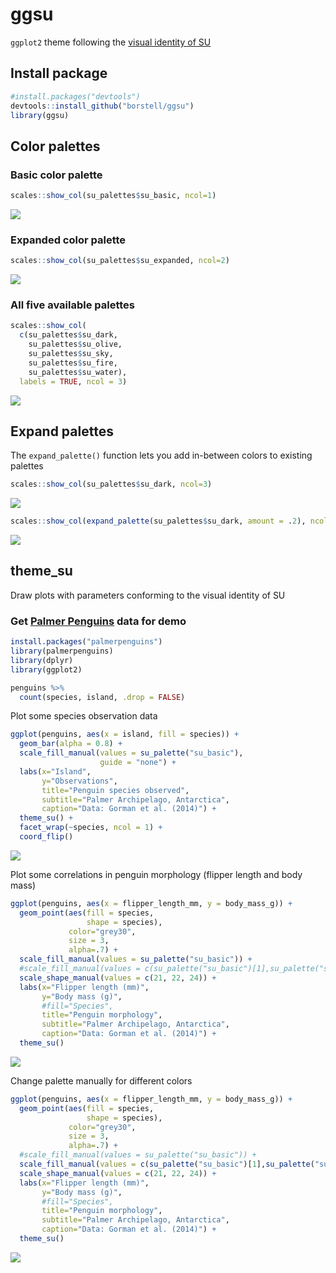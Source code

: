 # ggsu

`ggplot2` theme following the [visual identity of SU](https://www.su.se/medarbetare/kommunikation/grafisk-manual)

## Install package

``` r
#install.packages("devtools")
devtools::install_github("borstell/ggsu")
library(ggsu)
```

## Color palettes

### Basic color palette
``` r
scales::show_col(su_palettes$su_basic, ncol=1)
```

![](examples/su_basic.png)

### Expanded color palette
``` r
scales::show_col(su_palettes$su_expanded, ncol=2)
```

![](examples/su_expanded.png)

### All five available palettes
``` r
scales::show_col(
  c(su_palettes$su_dark,
    su_palettes$su_olive,
    su_palettes$su_sky,
    su_palettes$su_fire,
    su_palettes$su_water), 
  labels = TRUE, ncol = 3)
```

![](examples/su_colors.png)

## Expand palettes
The `expand_palette()` function lets you add in-between colors to existing palettes
```r
scales::show_col(su_palettes$su_dark, ncol=3)
```
![](examples/su_dark.png)

```r
scales::show_col(expand_palette(su_palettes$su_dark, amount = .2), ncol=6)
```
![](examples/su_dark_expanded.png)


## theme_su
Draw plots with parameters conforming to the visual identity of SU

### Get [Palmer Penguins](https://allisonhorst.github.io/palmerpenguins/articles/examples.html) data for demo
```r
install.packages("palmerpenguins")
library(palmerpenguins)
library(dplyr)
library(ggplot2)

penguins %>%
  count(species, island, .drop = FALSE)
```

Plot some species observation data
```r
ggplot(penguins, aes(x = island, fill = species)) +
  geom_bar(alpha = 0.8) +
  scale_fill_manual(values = su_palette("su_basic"),
                    guide = "none") +
  labs(x="Island", 
       y="Observations", 
       title="Penguin species observed", 
       subtitle="Palmer Archipelago, Antarctica",
       caption="Data: Gorman et al. (2014)") +
  theme_su() +
  facet_wrap(~species, ncol = 1) +
  coord_flip()
```
![](examples/penguin_observations.png)


Plot some correlations in penguin morphology (flipper length and body mass)
```r
ggplot(penguins, aes(x = flipper_length_mm, y = body_mass_g)) +
  geom_point(aes(fill = species,
                 shape = species),
             color="grey30",
             size = 3,
             alpha=.7) +
  scale_fill_manual(values = su_palette("su_basic")) +
  #scale_fill_manual(values = c(su_palette("su_basic")[1],su_palette("su_basic")[3:4])) +
  scale_shape_manual(values = c(21, 22, 24)) +
  labs(x="Flipper length (mm)",
       y="Body mass (g)",
       #fill="Species",
       title="Penguin morphology",
       subtitle="Palmer Archipelago, Antarctica",
       caption="Data: Gorman et al. (2014)") +
  theme_su()
```
![](examples/penguin_morphology.png)

Change palette manually for different colors
```r
ggplot(penguins, aes(x = flipper_length_mm, y = body_mass_g)) +
  geom_point(aes(fill = species,
                 shape = species),
             color="grey30",
             size = 3,
             alpha=.7) +
  #scale_fill_manual(values = su_palette("su_basic")) +
  scale_fill_manual(values = c(su_palette("su_basic")[1],su_palette("su_basic")[3:4])) +
  scale_shape_manual(values = c(21, 22, 24)) +
  labs(x="Flipper length (mm)",
       y="Body mass (g)",
       #fill="Species",
       title="Penguin morphology",
       subtitle="Palmer Archipelago, Antarctica",
       caption="Data: Gorman et al. (2014)") +
  theme_su()
```
![](examples/penguin_morphology2.png)

